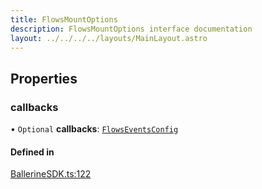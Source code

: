 ```yaml
---
title: FlowsMountOptions
description: FlowsMountOptions interface documentation
layout: ../../../../layouts/MainLayout.astro
---
```


## Properties

### callbacks

• `Optional` **callbacks**: [`FlowsEventsConfig`](../flows-events-config)

#### Defined in

[BallerineSDK.ts:122](https://github.com/ballerine-io/ballerine/blob/ec0b014/sdks/web-sdk/src/types/BallerineSDK.ts#L122)
